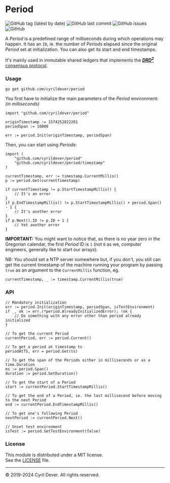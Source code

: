 # Period

![GitHub tag (latest by date)](https://img.shields.io/github/v/tag/cyrildever/period)
![GitHub last commit](https://img.shields.io/github/last-commit/cyrildever/period)
![GitHub issues](https://img.shields.io/github/issues/cyrildever/period)
![GitHub](https://img.shields.io/github/license/cyrildever/period)

A _Period_ is a predefined range of milliseconds during which operations may happen.
It has an `ID`, ie. the number of _Periods_ elapsed since the original _Period_ set at initialization.
You can also get its start and end timestamps.

It's mainly used in immutable shared ledgers that implements the [**_DRD<sup>2</sup>_** consensus protocol](https://github.com/cyrildever/drd2).


### Usage

```console
go get github.com/cyrildever/period
```

You first have to initialize the main parameters of the _Period_ environment: _(in milliseconds)_
```golang
import "github.com/cyrildever/period"

originTimestamp := 1574252822201
periodSpan := 10000

err := period.Init(originTimestamp, periodSpan)
```

Then, you can start using _Periods_:
```golang
import (
    "github.com/cyrildever/period"
    "github.com/cyrildever/period/timestamp"
)

currentTimestamp, err := timestamp.CurrentMillis()
p := period.Get(currentTimestamp)

if currentTimestamp != p.StartTimestampMillis() {
    // It's an error
}
if p.EndTimestampMillis() != p.StartTimestampMillis() + period.Span() - 1 {
    // It's another error
}
if p.Next().ID != p.ID + 1 {
    // Yet another error
}
```

**IMPORTANT:** You might want to notice that, as there is no year zero in the Gregorian calendar, the first _Period_ ID is `1` (not `0` as we, computer engineers, generally like to start our arrays).


NB: You should set a NTP server somewhere but, if you don't, you still can get the current timestamp of the machine running your program by passing `true` as an argument to the `CurrentMillis` function, eg.
```golang
currentTimestamp, _ := timestamp.CurrentMillis(true)
```


### API

```golang
// Mandatory initialization
err := period.Init(originTimestamp, periodSpan, isTestEnvironment)
if _, ok := err.(*period.AlreadyInitializedError); !ok {
    // Do something with any error other than period already initialized
}

// To get the current Period
currentPeriod, err := period.Current()

// To get a period at timestamp ts
periodAtTS, err = period.Get(ts)

// To get the span of the Periods either in milliseconds or as a time.Duration
ms := period.Span()
duration := period.GetDuration()

// To get the start of a Period
start := currentPeriod.StartTimestampMillis()

// To get the end of a Period, ie. the last millisecond before moving to the next Period
end := currentPeriod.EndTimestampMillis()

// To get one's following Period
nextPeriod := currentPeriod.Next()

// Unset test environment
isTest := period.SetTestEnvironment(false)
```


### License

This module is distributed under a MIT license. \
See the [LICENSE](LICENSE) file.


<hr />
&copy; 2019-2024 Cyril Dever. All rights reserved.